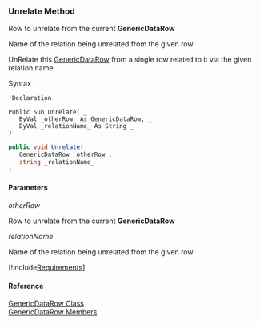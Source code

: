 ﻿### Unrelate Method

Row to unrelate from the current **GenericDataRow**

Name of the relation being unrelated from the given row.

UnRelate this [GenericDataRow](fcSDK~FChoice.Foundation.GenericDataRow.md) from a single row related to it via the given relation name.

Syntax

```vbnet
'Declaration

Public Sub Unrelate( _
   ByVal _otherRow_ As GenericDataRow, _
   ByVal _relationName_ As String _
) 
```

```csharp
public void Unrelate( 
   GenericDataRow _otherRow_,
   string _relationName_
)
```

#### Parameters

_otherRow_

Row to unrelate from the current **GenericDataRow**

_relationName_

Name of the relation being unrelated from the given row.

[!include[Requirements](../partials/requirements.md)]

#### Reference

[GenericDataRow Class](fcSDK~FChoice.Foundation.GenericDataRow.md)  
[GenericDataRow Members](fcSDK~FChoice.Foundation.GenericDataRow_members.md)
